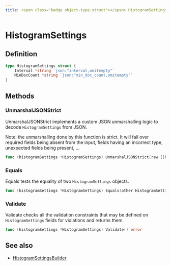 ```yaml
---
title: <span class="badge object-type-struct"></span> HistogramSettings
---
```

# <span class="badge object-type-struct"></span> HistogramSettings

## Definition

```go
type HistogramSettings struct {
    Interval *string `json:"interval,omitempty"`
    MinDocCount *string `json:"min_doc_count,omitempty"`
}
```
## Methods

### <span class="badge object-method"></span> UnmarshalJSONStrict

UnmarshalJSONStrict implements a custom JSON unmarshalling logic to decode `HistogramSettings` from JSON.

Note: the unmarshalling done by this function is strict. It will fail over required fields being absent from the input, fields having an incorrect type, unexpected fields being present, …

```go
func (histogramSettings *HistogramSettings) UnmarshalJSONStrict(raw []byte) error
```

### <span class="badge object-method"></span> Equals

Equals tests the equality of two `HistogramSettings` objects.

```go
func (histogramSettings *HistogramSettings) Equals(other HistogramSettings) bool
```

### <span class="badge object-method"></span> Validate

Validate checks all the validation constraints that may be defined on `HistogramSettings` fields for violations and returns them.

```go
func (histogramSettings *HistogramSettings) Validate() error
```

## See also

 * <span class="badge builder"></span> [HistogramSettingsBuilder](./builder-HistogramSettingsBuilder.md)
